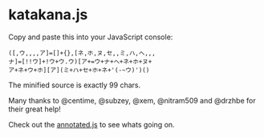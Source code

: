 # katakana.js

Copy and paste this into your JavaScript console:

```
([,ウ,,,,ア]=[]+{},[ネ,ホ,ヌ,セ,,ミ,ハ,ヘ,,,
ナ]=[!!ウ]+!ウ+ウ.ウ)[ア+=ウ+ナ+ヘ+ネ+ホ+ヌ+
ア+ネ+ウ+ホ][ア](ミ+ハ+セ+ホ+ネ+'(-~ウ)')()
```

The minified source is exactly 99 chars.

Many thanks to @centime, @subzey, @xem, @nitram509 and @drzhbe for their great help!

Check out the [annotated.js](https://github.com/aemkei/katakana.js/blob/master/annotated.js) to see whats going on.